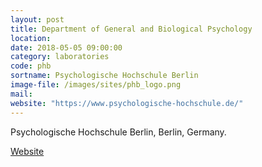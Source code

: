 ```yaml
---
layout: post
title: Department of General and Biological Psychology
location:
date: 2018-05-05 09:00:00
category: laboratories
code: phb
sortname: Psychologische Hochschule Berlin
image-file: /images/sites/phb_logo.png
mail:
website: "https://www.psychologische-hochschule.de/"
---
```

Psychologische Hochschule Berlin, Berlin, Germany.

[Website](https://www.psychologische-hochschule.de/)
